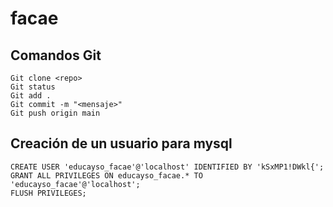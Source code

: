 # facae
## Comandos Git
```
Git clone <repo>
Git status
Git add .
Git commit -m "<mensaje>"
Git push origin main
```
## Creación de un usuario para mysql 
```
CREATE USER 'educayso_facae'@'localhost' IDENTIFIED BY 'kSxMP1!DWkl{';
GRANT ALL PRIVILEGES ON educayso_facae.* TO 'educayso_facae'@'localhost';
FLUSH PRIVILEGES;
```
